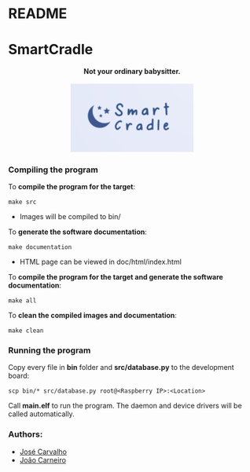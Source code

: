 # README

# SmartCradle

<p align="center">
    <b>Not your ordinary babysitter.</b><br>
    <br>
    <img width="250" src="https://github.com/Jose-Carvalho-88240/SmartCradle/blob/main/logo.png?raw=true" alt="SmartCradle"/>
</p>

### Compiling the program

To **compile the program for the target**:
    
    make src

- Images will be compiled to bin/

To **generate the software documentation**:

    make documentation
    
- HTML page can be viewed in doc/html/index.html

To **compile the program for the target and generate the software documentation**:
    
    make all

To **clean the compiled images and documentation**:

    make clean
    
### Running the program

Copy every file in **bin** folder and **src/database.py** to the development board:

    scp bin/* src/database.py root@<Raspberry IP>:<Location>
    
Call **main.elf** to run the program. The daemon and device drivers will be called automatically.

### Authors:
- [José Carvalho](https://github.com/Jose-Carvalho-88240)
- [João Carneiro](https://github.com/JoaoLuis00)
